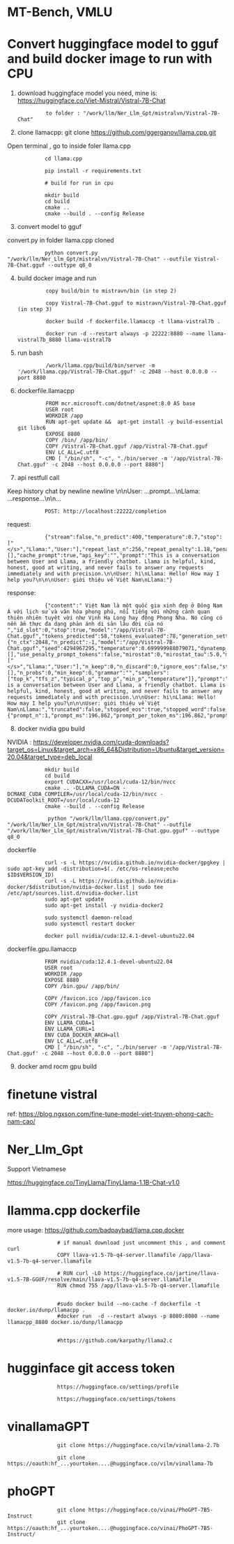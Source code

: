 
# MT-Bench, VMLU

# Convert huggingface model to gguf and build docker image to run with CPU

1. download huggingface model you need, mine is: https://huggingface.co/Viet-Mistral/Vistral-7B-Chat

                to folder : "/work/llm/Ner_Llm_Gpt/mistralvn/Vistral-7B-Chat"

2. clone llamacpp: git clone https://github.com/ggerganov/llama.cpp.git

Open terminal , go to inside foler llama.cpp

                cd llama.cpp

                pip install -r requirements.txt

                # build for run in cpu

                mkdir build
                cd build
                cmake ..
                cmake --build . --config Release

3. convert model to gguf

convert.py in folder llama.cpp cloned

                python convert.py "/work/llm/Ner_Llm_Gpt/mistralvn/Vistral-7B-Chat" --outfile Vistral-7B-Chat.gguf --outtype q8_0

4. build docker image and run

                
                copy build/bin to mistravn/bin (in step 2)

                copy Vistral-7B-Chat.gguf to mistravn/Vistral-7B-Chat.gguf (in step 3)

                docker build -f dockerfile.llamaccp -t llama-vistral7b .

                docker run -d --restart always -p 22222:8880 --name llama-vistral7b_8880 llama-vistral7b

5. run bash 

                /work/llama.cpp/build/bin/server -m '/work/llama.cpp/Vistral-7B-Chat.gguf' -c 2048 --host 0.0.0.0 --port 8880

6. dockerfile.llamacpp

                FROM mcr.microsoft.com/dotnet/aspnet:8.0 AS base
                USER root
                WORKDIR /app 
                RUN apt-get update &&  apt-get install -y build-essential git libc6
                EXPOSE 8880
                COPY /bin/ /app/bin/
                COPY /Vistral-7B-Chat.gguf /app/Vistral-7B-Chat.gguf
                ENV LC_ALL=C.utf8
                CMD [ "/bin/sh", "-c", "./bin/server -m '/app/Vistral-7B-Chat.gguf' -c 2048 --host 0.0.0.0 --port 8880"]

7. api restfull call 

Keep history chat by newline newline 
\n\nUser: ...prompt...\nLlama: ...response...\n\n...

                POST: http://localhost:22222/completion

request: 

                {"stream":false,"n_predict":400,"temperature":0.7,"stop":["</s>","Llama:","User:"],"repeat_last_n":256,"repeat_penalty":1.18,"penalize_nl":false,"top_k":40,"top_p":0.95,"min_p":0.05,"tfs_z":1,"typical_p":1,"presence_penalty":0,"frequency_penalty":0,"mirostat":0,"mirostat_tau":5,"mirostat_eta":0.1,"grammar":"","n_probs":0,"min_keep":0,"image_data":[],"cache_prompt":true,"api_key":"","prompt":"This is a conversation between User and Llama, a friendly chatbot. Llama is helpful, kind, honest, good at writing, and never fails to answer any requests immediately and with precision.\n\nUser: hi\nLlama: Hello! How may I help you?\n\n\nUser: giới thiệu về Việt Nam\nLlama:"}

response:

                {"content":" Việt Nam là một quốc gia xinh đẹp ở Đông Nam Á với lịch sử và văn hóa phong phú, nổi tiếng với những cảnh quan thiên nhiên tuyệt vời như Vịnh Hạ Long hay động Phong Nha. Nó cũng có nền ẩm thực đa dạng phản ánh di sản lâu đời của nó ","id_slot":0,"stop":true,"model":"/app/Vistral-7B-Chat.gguf","tokens_predicted":58,"tokens_evaluated":78,"generation_settings":{"n_ctx":2048,"n_predict":-1,"model":"/app/Vistral-7B-Chat.gguf","seed":4294967295,"temperature":0.699999988079071,"dynatemp_range":0.0,"dynatemp_exponent":1.0,"top_k":40,"top_p":0.949999988079071,"min_p":0.05000000074505806,"tfs_z":1.0,"typical_p":1.0,"repeat_last_n":256,"repeat_penalty":1.1799999475479126,"presence_penalty":0.0,"frequency_penalty":0.0,"penalty_prompt_tokens":[],"use_penalty_prompt_tokens":false,"mirostat":0,"mirostat_tau":5.0,"mirostat_eta":0.10000000149011612,"penalize_nl":false,"stop":["</s>","Llama:","User:"],"n_keep":0,"n_discard":0,"ignore_eos":false,"stream":false,"logit_bias":[],"n_probs":0,"min_keep":0,"grammar":"","samplers":["top_k","tfs_z","typical_p","top_p","min_p","temperature"]},"prompt":"This is a conversation between User and Llama, a friendly chatbot. Llama is helpful, kind, honest, good at writing, and never fails to answer any requests immediately and with precision.\n\nUser: hi\nLlama: Hello! How may I help you?\n\n\nUser: giới thiệu về Việt Nam\nLlama:","truncated":false,"stopped_eos":true,"stopped_word":false,"stopped_limit":false,"stopping_word":"","tokens_cached":135,"timings":{"prompt_n":1,"prompt_ms":196.862,"prompt_per_token_ms":196.862,"prompt_per_second":5.079700500858469,"predicted_n":58,"predicted_ms":11245.507,"predicted_per_token_ms":193.88805172413794,"predicted_per_second":5.157615392529657}}

8. docker nvidia gpu build

NVIDIA : https://developer.nvidia.com/cuda-downloads?target_os=Linux&target_arch=x86_64&Distribution=Ubuntu&target_version=20.04&target_type=deb_local 

                mkdir build
                cd build
                export CUDACXX=/usr/local/cuda-12/bin/nvcc
                cmake .. -DLLAMA_CUDA=ON -DCMAKE_CUDA_COMPILER=/usr/local/cuda-12/bin/nvcc -DCUDAToolkit_ROOT=/usr/local/cuda-12
                cmake --build . --config Release

                 python "/work/llm/llama.cpp/convert.py" "/work/llm/Ner_Llm_Gpt/mistralvn/Vistral-7B-Chat" --outfile "/work/llm/Ner_Llm_Gpt/mistralvn/Vistral-7B-Chat.gpu.gguf" --outtype q8_0

dockerfile

                curl -s -L https://nvidia.github.io/nvidia-docker/gpgkey | sudo apt-key add -distribution=$(. /etc/os-release;echo $ID$VERSION_ID)
                curl -s -L https://nvidia.github.io/nvidia-docker/$distribution/nvidia-docker.list | sudo tee /etc/apt/sources.list.d/nvidia-docker.list
                sudo apt-get update
                sudo apt-get install -y nvidia-docker2

                sudo systemctl daemon-reload
                sudo systemctl restart docker

                docker pull nvidia/cuda:12.4.1-devel-ubuntu22.04 

dockerfile.gpu.llamaccp

                FROM nvidia/cuda:12.4.1-devel-ubuntu22.04 
                USER root
                WORKDIR /app 
                EXPOSE 8880
                COPY /bin.gpu/ /app/bin/

                COPY /favicon.ico /app/favicon.ico
                COPY /favicon.png /app/favicon.png

                COPY /Vistral-7B-Chat.gpu.gguf /app/Vistral-7B-Chat.gguf
                ENV LLAMA_CUDA=1
                ENV LLAMA_CURL=1
                ENV CUDA_DOCKER_ARCH=all
                ENV LC_ALL=C.utf8
                CMD [ "/bin/sh", "-c", "./bin/server -m '/app/Vistral-7B-Chat.gguf' -c 2048 --host 0.0.0.0 --port 8880"]

9. docker amd rocm gpu build

# finetune vistral 

ref: https://blog.ngxson.com/fine-tune-model-viet-truyen-phong-cach-nam-cao/ 

# Ner_Llm_Gpt

Support Vietnamese 

https://huggingface.co/TinyLlama/TinyLlama-1.1B-Chat-v1.0


# llamma.cpp dockerfile

more usage: https://github.com/badpaybad/llama.cpp.docker 

                    # if manual download just uncomment this , and comment curl
                    COPY llava-v1.5-7b-q4-server.llamafile /app/llava-v1.5-7b-q4-server.llamafile

                    # RUN curl -LO https://huggingface.co/jartine/llava-v1.5-7B-GGUF/resolve/main/llava-v1.5-7b-q4-server.llamafile
                    RUN chmod 755 /app/llava-v1.5-7b-q4-server.llamafile


                    #sudo docker build --no-cache -f dockerfile -t docker.io/dunp/llamacpp .
                    #docker run  -d --restart always -p 8080:8080 --name llamacpp_8880 docker.io/dunp/llamacpp


                    #https://github.com/karpathy/llama2.c 

# hugginface git access token 

                    https://huggingface.co/settings/profile

                    https://huggingface.co/settings/tokens 

# vinallamaGPT

                    git clone https://huggingface.co/vilm/vinallama-2.7b     

                    git clone https://oauth:hf_...yourtoken....@huggingface.co/vilm/vinallama-7b  


# phoGPT


                    git clone https://huggingface.co/vinai/PhoGPT-7B5-Instruct
                    git clone https://oauth:hf_...yourtoken....@huggingface.co/vinai/PhoGPT-7B5-Instruct/               



